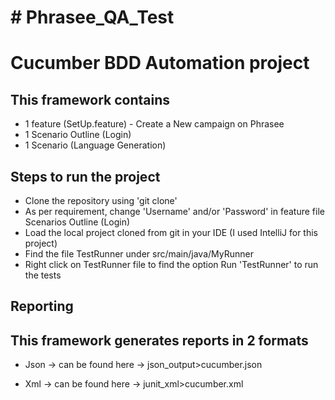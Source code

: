 <h1># Phrasee_QA_Test</h1>
<h1> Cucumber BDD  Automation project</h1>
<h2>This framework contains </h2>
<ul><li> 1 feature (SetUp.feature) - Create a New campaign on Phrasee </li>
	<li>1 Scenario Outline (Login) </li>
  <li>1 Scenario (Language Generation) </li></ul>
<h2>Steps to run the project</h2>
<ul>
	<li> Clone the repository using 'git clone'</li>
	<li> As per requirement, change 'Username' and/or 'Password' in feature file Scenarios Outline (Login) </li>
  	<li> Load the local project cloned from git in your IDE (I used IntelliJ for this project)</li>
  	<li> Find the file TestRunner under src/main/java/MyRunner</li>
  	<li> Right click on TestRunner file to find the option Run 'TestRunner' to run the tests</li>
</ul>
<h2>Reporting</h2>
<h2>This framework generates reports in 2 formats</h2>
<ul>
	<li> Json -> can be found here -> json_output>cucumber.json </li>
</ul>
<ul>
	<li> Xml -> can be found here -> junit_xml>cucumber.xml</li>
  	
</ul>
